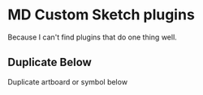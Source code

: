 # MD Custom Sketch plugins
Because I can't find plugins that do one thing well.

## Duplicate Below
Duplicate artboard or symbol below
